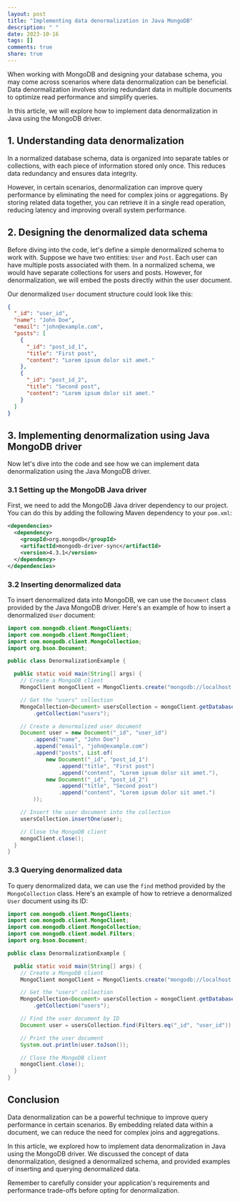 ```yaml
---
layout: post
title: "Implementing data denormalization in Java MongoDB"
description: " "
date: 2023-10-16
tags: []
comments: true
share: true
---
```


When working with MongoDB and designing your database schema, you may come across scenarios where data denormalization can be beneficial. Data denormalization involves storing redundant data in multiple documents to optimize read performance and simplify queries.

In this article, we will explore how to implement data denormalization in Java using the MongoDB driver.

## 1. Understanding data denormalization

In a normalized database schema, data is organized into separate tables or collections, with each piece of information stored only once. This reduces data redundancy and ensures data integrity.

However, in certain scenarios, denormalization can improve query performance by eliminating the need for complex joins or aggregations. By storing related data together, you can retrieve it in a single read operation, reducing latency and improving overall system performance.

## 2. Designing the denormalized data schema

Before diving into the code, let's define a simple denormalized schema to work with. Suppose we have two entities: `User` and `Post`. Each user can have multiple posts associated with them. In a normalized schema, we would have separate collections for users and posts. However, for denormalization, we will embed the posts directly within the user document.

Our denormalized `User` document structure could look like this:

```json
{
  "_id": "user_id",
  "name": "John Doe",
  "email": "john@example.com",
  "posts": [
    {
      "_id": "post_id_1",
      "title": "First post",
      "content": "Lorem ipsum dolor sit amet."
    },
    {
      "_id": "post_id_2",
      "title": "Second post",
      "content": "Lorem ipsum dolor sit amet."
    }
  ]
}
```

## 3. Implementing denormalization using Java MongoDB driver

Now let's dive into the code and see how we can implement data denormalization using the Java MongoDB driver.

### 3.1 Setting up the MongoDB Java driver

First, we need to add the MongoDB Java driver dependency to our project. You can do this by adding the following Maven dependency to your `pom.xml`:

```xml
<dependencies>
  <dependency>
    <groupId>org.mongodb</groupId>
    <artifactId>mongodb-driver-sync</artifactId>
    <version>4.3.1</version>
  </dependency>
</dependencies>
```

### 3.2 Inserting denormalized data

To insert denormalized data into MongoDB, we can use the `Document` class provided by the Java MongoDB driver. Here's an example of how to insert a denormalized `User` document:

```java
import com.mongodb.client.MongoClients;
import com.mongodb.client.MongoClient;
import com.mongodb.client.MongoCollection;
import org.bson.Document;

public class DenormalizationExample {

  public static void main(String[] args) {
    // Create a MongoDB client
    MongoClient mongoClient = MongoClients.create("mongodb://localhost:27017");

    // Get the "users" collection
    MongoCollection<Document> usersCollection = mongoClient.getDatabase("your_database")
        .getCollection("users");

    // Create a denormalized user document
    Document user = new Document("_id", "user_id")
        .append("name", "John Doe")
        .append("email", "john@example.com")
        .append("posts", List.of(
            new Document("_id", "post_id_1")
                .append("title", "First post")
                .append("content", "Lorem ipsum dolor sit amet."),
            new Document("_id", "post_id_2")
                .append("title", "Second post")
                .append("content", "Lorem ipsum dolor sit amet.")
        ));

    // Insert the user document into the collection
    usersCollection.insertOne(user);

    // Close the MongoDB client
    mongoClient.close();
  }
}
```

### 3.3 Querying denormalized data

To query denormalized data, we can use the `find` method provided by the `MongoCollection` class. Here's an example of how to retrieve a denormalized `User` document using its ID:

```java
import com.mongodb.client.MongoClients;
import com.mongodb.client.MongoClient;
import com.mongodb.client.MongoCollection;
import com.mongodb.client.model.Filters;
import org.bson.Document;

public class DenormalizationExample {

  public static void main(String[] args) {
    // Create a MongoDB client
    MongoClient mongoClient = MongoClients.create("mongodb://localhost:27017");

    // Get the "users" collection
    MongoCollection<Document> usersCollection = mongoClient.getDatabase("your_database")
        .getCollection("users");

    // Find the user document by ID
    Document user = usersCollection.find(Filters.eq("_id", "user_id")).first();

    // Print the user document
    System.out.println(user.toJson());

    // Close the MongoDB client
    mongoClient.close();
  }
}
```

## Conclusion

Data denormalization can be a powerful technique to improve query performance in certain scenarios. By embedding related data within a document, we can reduce the need for complex joins and aggregations.

In this article, we explored how to implement data denormalization in Java using the MongoDB driver. We discussed the concept of data denormalization, designed a denormalized schema, and provided examples of inserting and querying denormalized data.

Remember to carefully consider your application's requirements and performance trade-offs before opting for denormalization.